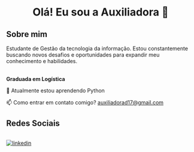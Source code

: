
<h1 align="center">Olá! Eu sou a Auxiliadora 👋</h1>


 <h2>Sobre mim</h2> 
Estudante de Gestão da tecnologia da informação. 
Estou constantemente buscando novos desafios e oportunidades para expandir meu conhecimento e habilidades.
<br />
<br />



**Graduada em Logística** 


🌱 Atualmente estou aprendendo Python

📫 Como entrar em contato comigo? auxiliadorad17@gmail.com

<h2>Redes Sociais</h2>

<div style="display: flex">
<br>

[![linkedin](https://img.shields.io/badge/linkedin-000?style=for-the-badge&logo=linkedin&logoColor=blue)](www.linkedin.com/in/auxiliadora-divina-a1b2203b/)

</div>

